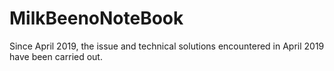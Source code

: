 # MilkBeenoNoteBook
Since April 2019, the issue and technical solutions encountered in April 2019 have been carried out.
